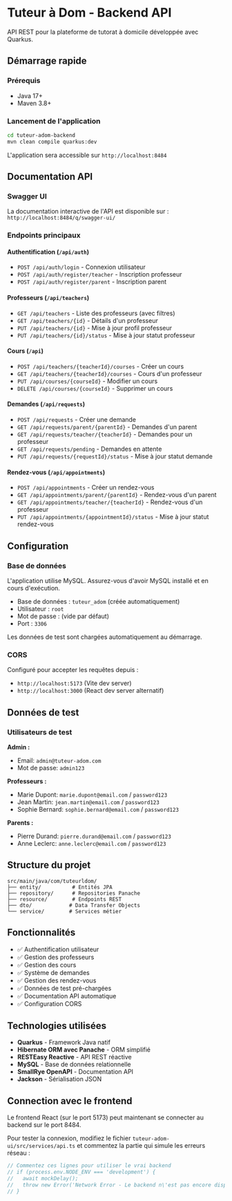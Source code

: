 # Tuteur à Dom - Backend API

API REST pour la plateforme de tutorat à domicile développée avec Quarkus.

## Démarrage rapide

### Prérequis
- Java 17+
- Maven 3.8+

### Lancement de l'application

```bash
cd tuteur-adom-backend
mvn clean compile quarkus:dev
```

L'application sera accessible sur `http://localhost:8484`

## Documentation API

### Swagger UI
La documentation interactive de l'API est disponible sur : `http://localhost:8484/q/swagger-ui/`

### Endpoints principaux

#### Authentification (`/api/auth`)
- `POST /api/auth/login` - Connexion utilisateur
- `POST /api/auth/register/teacher` - Inscription professeur
- `POST /api/auth/register/parent` - Inscription parent

#### Professeurs (`/api/teachers`)
- `GET /api/teachers` - Liste des professeurs (avec filtres)
- `GET /api/teachers/{id}` - Détails d'un professeur
- `PUT /api/teachers/{id}` - Mise à jour profil professeur
- `PUT /api/teachers/{id}/status` - Mise à jour statut professeur

#### Cours (`/api`)
- `POST /api/teachers/{teacherId}/courses` - Créer un cours
- `GET /api/teachers/{teacherId}/courses` - Cours d'un professeur
- `PUT /api/courses/{courseId}` - Modifier un cours
- `DELETE /api/courses/{courseId}` - Supprimer un cours

#### Demandes (`/api/requests`)
- `POST /api/requests` - Créer une demande
- `GET /api/requests/parent/{parentId}` - Demandes d'un parent
- `GET /api/requests/teacher/{teacherId}` - Demandes pour un professeur
- `GET /api/requests/pending` - Demandes en attente
- `PUT /api/requests/{requestId}/status` - Mise à jour statut demande

#### Rendez-vous (`/api/appointments`)
- `POST /api/appointments` - Créer un rendez-vous
- `GET /api/appointments/parent/{parentId}` - Rendez-vous d'un parent
- `GET /api/appointments/teacher/{teacherId}` - Rendez-vous d'un professeur
- `PUT /api/appointments/{appointmentId}/status` - Mise à jour statut rendez-vous

## Configuration

### Base de données
L'application utilise MySQL. Assurez-vous d'avoir MySQL installé et en cours d'exécution.
- Base de données : `tuteur_adom` (créée automatiquement)
- Utilisateur : `root`
- Mot de passe : (vide par défaut)
- Port : `3306`

Les données de test sont chargées automatiquement au démarrage.

### CORS
Configuré pour accepter les requêtes depuis :
- `http://localhost:5173` (Vite dev server)
- `http://localhost:3000` (React dev server alternatif)

## Données de test

### Utilisateurs de test

**Admin :**
- Email: `admin@tuteur-adom.com`
- Mot de passe: `admin123`

**Professeurs :**
- Marie Dupont: `marie.dupont@email.com` / `password123`
- Jean Martin: `jean.martin@email.com` / `password123`
- Sophie Bernard: `sophie.bernard@email.com` / `password123`

**Parents :**
- Pierre Durand: `pierre.durand@email.com` / `password123`
- Anne Leclerc: `anne.leclerc@email.com` / `password123`

## Structure du projet

```
src/main/java/com/tuteurldom/
├── entity/          # Entités JPA
├── repository/      # Repositories Panache
├── resource/        # Endpoints REST
├── dto/            # Data Transfer Objects
└── service/        # Services métier
```

## Fonctionnalités

- ✅ Authentification utilisateur
- ✅ Gestion des professeurs
- ✅ Gestion des cours
- ✅ Système de demandes
- ✅ Gestion des rendez-vous
- ✅ Données de test pré-chargées
- ✅ Documentation API automatique
- ✅ Configuration CORS

## Technologies utilisées

- **Quarkus** - Framework Java natif
- **Hibernate ORM avec Panache** - ORM simplifié
- **RESTEasy Reactive** - API REST réactive
- **MySQL** - Base de données relationnelle
- **SmallRye OpenAPI** - Documentation API
- **Jackson** - Sérialisation JSON

## Connection avec le frontend

Le frontend React (sur le port 5173) peut maintenant se connecter au backend sur le port 8484. 

Pour tester la connexion, modifiez le fichier `tuteur-adom-ui/src/services/api.ts` et commentez la partie qui simule les erreurs réseau :

```javascript
// Commentez ces lignes pour utiliser le vrai backend
// if (process.env.NODE_ENV === 'development') {
//   await mockDelay();
//   throw new Error('Network Error - Le backend n\'est pas encore disponible. Utilisez les données mockées.');
// }
``` 